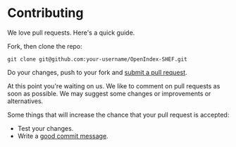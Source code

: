 # Contributing

We love pull requests. Here's a quick guide.

Fork, then clone the repo:

    git clone git@github.com:your-username/OpenIndex-SHEF.git

Do your changes, push to your fork and [submit a pull request](https://github.com/OpenIndex/OpenIndex-SHEF/compare/).

At this point you're waiting on us. We like to comment on pull requests as soon
as possible. We may suggest some changes or improvements or alternatives.

Some things that will increase the chance that your pull request is accepted:

* Test your changes.
* Write a [good commit message](http://tbaggery.com/2008/04/19/a-note-about-git-commit-messages.html).
